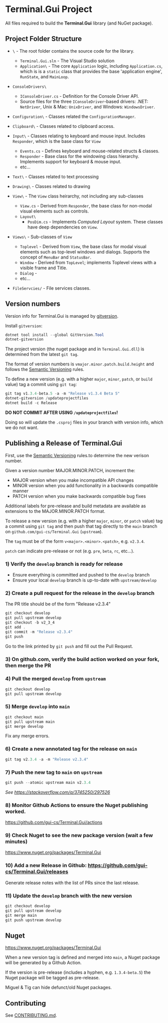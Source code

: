 # Terminal.Gui Project

All files required to build the **Terminal.Gui** library (and NuGet package).

## Project Folder Structure

- `\` - The root folder contains the source code for the library.
	- `Terminal.Gui.sln` - The Visual Studio solution
	- `Application\` - The core `Application` logic, including `Application.cs`, which is is a `static` class that provides the base 'application engine', `RunState`, and `MainLoop`.

- `ConsoleDrivers\`
	- `IConsoleDriver.cs` - Definition for the Console Driver API.
	- Source files for the three `IConsoleDriver`-based drivers: .NET: `NetDriver`, Unix & Mac: `UnixDriver`, and Windows: `WindowsDriver`.

- `Configuration\` - Classes related the `ConfigurationManager`.

- `Clipboard\` - Classes related to clipboard access.

- `Input\` - Classes relating to keyboard and mouse input. Includes `Responder`, which is the base class for `View`
	- `Events.cs` - Defines keyboard and mouse-related structs & classes. 
	- `Responder` - Base class for the windowing class hierarchy. Implements support for keyboard & mouse input.
	- etc...

- `Text\` - Classes related to text processing

- `Drawing\` - Classes related to drawing 

- `View\` - The `View` class heirarchy, not including any sub-classes
	- `View.cs` - Derived from `Responder`, the base class for non-modal visual elements such as controls.
	- `Layout\`	
		- `PosDim.cs` - Implements *Computed Layout* system. These classes have deep dependencies on `View`.

- `Views\` - Sub-classes of `View` 
	- `Toplevel` - Derived from `View`, the base class for modal visual elements such as top-level windows and dialogs. Supports the concept of `MenuBar` and `StatusBar`.
	- `Window` - Derived from `TopLevel`; implements Toplevel views with a visible frame and Title.
	- `Dialog` -
	- etc...

- `FileServcies/` - File services classes.

## Version numbers

Version info for Terminal.Gui is managed by [gitversion](https://gitversion.net).

Install `gitversion`:

```powershell
dotnet tool install --global GitVersion.Tool
dotnet-gitversion
```

The project version (the nuget package and in `Terminal.Gui.dll`) is determined from the latest `git tag`. 

The format of version numbers is `vmajor.minor.patch.build.height` and follows the [Semantic Versioning](https://semver.org/) rules.

To define a new version (e.g. with a higher `major`, `minor`, `patch`, or `build` value) tag a commit using `git tag`:

```powershell
git tag v1.3.4-beta.5 -a -m "Release v1.3.4 Beta 5"
dotnet-gitversion /updateprojectfiles
dotnet build -c Release
```

**DO NOT COMMIT AFTER USING `/updateprojectfiles`!**

Doing so will update the `.csproj` files in your branch with version info, which we do not want.

## Publishing a Release of Terminal.Gui

First, use the [Semantic Versioning](https://semver.org/) rules.to determine the new verison number. 

Given a version number MAJOR.MINOR.PATCH, increment the:

* MAJOR version when you make incompatible API changes
* MINOR version when you add functionality in a backwards compatible manner
* PATCH version when you make backwards compatible bug fixes

Additional labels for pre-release and build metadata are available as extensions to the MAJOR.MINOR.PATCH format.

To release a new version (e.g. with a higher `major`, `minor`, or `patch` value) tag a commit using `git tag` and then push that tag directly to the `main` branch on `github.com/gui-cs/Terminal.Gui` (`upstream`).

The `tag` must be of the form `v<major>.<minor>.<patch>`, e.g. `v2.3.4`.

`patch` can indicate pre-release or not (e.g. `pre`, `beta`, `rc`, etc...). 

### 1) Verify the `develop` branch is ready for release

* Ensure everything is committed and pushed to the `develop` branch
* Ensure your local `develop` branch is up-to-date with `upstream/develop`

### 2) Create a pull request for the release in the `develop` branch

The PR title should be of the form "Release v2.3.4"

```powershell
git checkout develop
git pull upstream develop
git checkout -b v2_3_4
git add .
git commit -m "Release v2.3.4"
git push
```

Go to the link printed by `git push` and fill out the Pull Request.

### 3) On github.com, verify the build action worked on your fork, then merge the PR

### 4) Pull the merged `develop` from `upstream`

```powershell
git checkout develop
git pull upstream develop
```

### 5) Merge `develop` into `main`

```powershell
git checkout main
git pull upstream main
git merge develop
```

Fix any merge errors.

### 6) Create a new annotated tag for the release on `main`

```powershell
git tag v2.3.4 -a -m "Release v2.3.4"
```       

### 7) Push the new tag to `main` on `upstream`

```powershell
git push --atomic upstream main v2.3.4
```       

*See https://stackoverflow.com/a/3745250/297526*

### 8) Monitor Github Actions to ensure the Nuget publishing worked.

https://github.com/gui-cs/Terminal.Gui/actions

### 9) Check Nuget to see the new package version (wait a few minutes) 
https://www.nuget.org/packages/Terminal.Gui

### 10) Add a new Release in Github: https://github.com/gui-cs/Terminal.Gui/releases

Generate release notes with the list of PRs since the last release.

### 11) Update the `develop` branch with the new version

```powershell
git checkout develop
git pull upstream develop
git merge main
git push upstream develop
```

## Nuget

https://www.nuget.org/packages/Terminal.Gui

When a new version tag is defined and merged into `main`, a Nuget package will be generated by a Github Action.

If the version is pre-release (includes a hyphen, e.g. `1.3.4-beta.5`) the Nuget package will be tagged as pre-release.

Miguel & Tig can hide defunct/old Nuget packages.

## Contributing

See [CONTRIBUTING.md](https://github.com/gui-cs/Terminal.Gui/blob/master/CONTRIBUTING.md).
